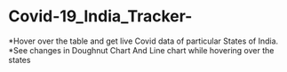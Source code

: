 # Covid-19_India_Tracker-
*Hover over the table and get live Covid data of particular States of India.
*See changes in Doughnut Chart And Line chart while hovering over the states
